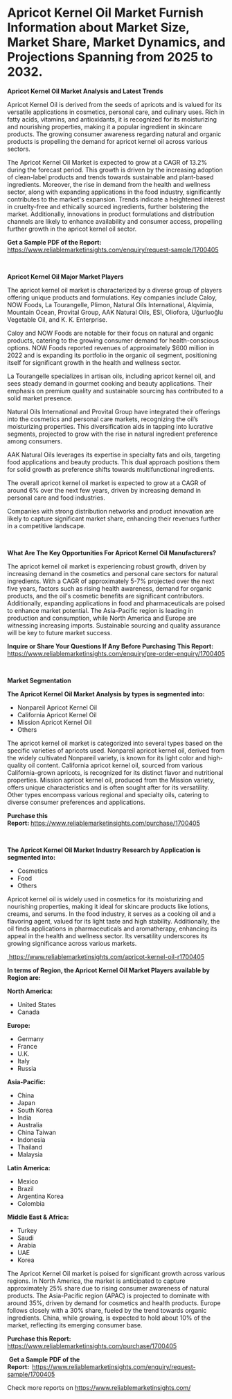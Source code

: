 <p><h1>Apricot Kernel Oil Market Furnish Information about Market Size, Market Share, Market Dynamics, and Projections Spanning from 2025 to 2032.</h1></p><p><strong>Apricot Kernel Oil Market Analysis and Latest Trends</strong></p>
<p><p>Apricot Kernel Oil is derived from the seeds of apricots and is valued for its versatile applications in cosmetics, personal care, and culinary uses. Rich in fatty acids, vitamins, and antioxidants, it is recognized for its moisturizing and nourishing properties, making it a popular ingredient in skincare products. The growing consumer awareness regarding natural and organic products is propelling the demand for apricot kernel oil across various sectors.</p><p>The Apricot Kernel Oil Market is expected to grow at a CAGR of 13.2% during the forecast period. This growth is driven by the increasing adoption of clean-label products and trends towards sustainable and plant-based ingredients. Moreover, the rise in demand from the health and wellness sector, along with expanding applications in the food industry, significantly contributes to the market's expansion. Trends indicate a heightened interest in cruelty-free and ethically sourced ingredients, further bolstering the market. Additionally, innovations in product formulations and distribution channels are likely to enhance availability and consumer access, propelling further growth in the apricot kernel oil sector.</p></p>
<p><strong>Get a Sample PDF of the Report:&nbsp;</strong> <a href="https://www.reliablemarketinsights.com/enquiry/request-sample/1700405?utm_campaign=3369&utm_medium=2&utm_source=Github&utm_content=ia&utm_term=27032025&utm_id=apricot-kernel-oil">https://www.reliablemarketinsights.com/enquiry/request-sample/1700405</a></p>
<p>&nbsp;</p>
<p><strong>Apricot Kernel Oil Major Market Players</strong></p>
<p><p>The apricot kernel oil market is characterized by a diverse group of players offering unique products and formulations. Key companies include Caloy, NOW Foods, La Tourangelle, Plimon, Natural Oils International, Alqvimia, Mountain Ocean, Provital Group, AAK Natural Oils, ESI, Oliofora, Uğurluoğlu Vegetable Oil, and K. K. Enterprise.</p><p>Caloy and NOW Foods are notable for their focus on natural and organic products, catering to the growing consumer demand for health-conscious options. NOW Foods reported revenues of approximately $600 million in 2022 and is expanding its portfolio in the organic oil segment, positioning itself for significant growth in the health and wellness sector.</p><p>La Tourangelle specializes in artisan oils, including apricot kernel oil, and sees steady demand in gourmet cooking and beauty applications. Their emphasis on premium quality and sustainable sourcing has contributed to a solid market presence.</p><p>Natural Oils International and Provital Group have integrated their offerings into the cosmetics and personal care markets, recognizing the oil’s moisturizing properties. This diversification aids in tapping into lucrative segments, projected to grow with the rise in natural ingredient preference among consumers.</p><p>AAK Natural Oils leverages its expertise in specialty fats and oils, targeting food applications and beauty products. This dual approach positions them for solid growth as preference shifts towards multifunctional ingredients.</p><p>The overall apricot kernel oil market is expected to grow at a CAGR of around 6% over the next few years, driven by increasing demand in personal care and food industries. </p><p>Companies with strong distribution networks and product innovation are likely to capture significant market share, enhancing their revenues further in a competitive landscape.</p></p>
<p>&nbsp;</p>
<p><strong>What Are The Key Opportunities For Apricot Kernel Oil Manufacturers?</strong></p>
<p><p>The apricot kernel oil market is experiencing robust growth, driven by increasing demand in the cosmetics and personal care sectors for natural ingredients. With a CAGR of approximately 5-7% projected over the next five years, factors such as rising health awareness, demand for organic products, and the oil's cosmetic benefits are significant contributors. Additionally, expanding applications in food and pharmaceuticals are poised to enhance market potential. The Asia-Pacific region is leading in production and consumption, while North America and Europe are witnessing increasing imports. Sustainable sourcing and quality assurance will be key to future market success.</p></p>
<p><strong>Inquire or Share Your Questions If Any Before Purchasing This Report:</strong> <a href="https://www.reliablemarketinsights.com/enquiry/pre-order-enquiry/1700405?utm_campaign=3369&utm_medium=2&utm_source=Github&utm_content=ia&utm_term=27032025&utm_id=apricot-kernel-oil">https://www.reliablemarketinsights.com/enquiry/pre-order-enquiry/1700405</a></p>
<p>&nbsp;</p>
<p><strong>Market Segmentation</strong></p>
<p><strong>The Apricot Kernel Oil Market Analysis by types is segmented into:</strong></p>
<p><ul><li>Nonpareil Apricot Kernel Oil</li><li>California Apricot Kernel Oil</li><li>Mission Apricot Kernel Oil</li><li>Others</li></ul></p>
<p><p>The apricot kernel oil market is categorized into several types based on the specific varieties of apricots used. Nonpareil apricot kernel oil, derived from the widely cultivated Nonpareil variety, is known for its light color and high-quality oil content. California apricot kernel oil, sourced from various California-grown apricots, is recognized for its distinct flavor and nutritional properties. Mission apricot kernel oil, produced from the Mission variety, offers unique characteristics and is often sought after for its versatility. Other types encompass various regional and specialty oils, catering to diverse consumer preferences and applications.</p></p>
<p><strong>Purchase this Report:&nbsp;</strong><a href="https://www.reliablemarketinsights.com/purchase/1700405?utm_campaign=3369&utm_medium=2&utm_source=Github&utm_content=ia&utm_term=27032025&utm_id=apricot-kernel-oil">https://www.reliablemarketinsights.com/purchase/1700405</a></p>
<p>&nbsp;</p>
<p><strong>The Apricot Kernel Oil Market Industry Research by Application is segmented into:</strong></p>
<p><ul><li>Cosmetics</li><li>Food</li><li>Others</li></ul></p>
<p><p>Apricot kernel oil is widely used in cosmetics for its moisturizing and nourishing properties, making it ideal for skincare products like lotions, creams, and serums. In the food industry, it serves as a cooking oil and a flavoring agent, valued for its light taste and high stability. Additionally, the oil finds applications in pharmaceuticals and aromatherapy, enhancing its appeal in the health and wellness sector. Its versatility underscores its growing significance across various markets.</p></p>
<p><a href="https://www.reliablemarketinsights.com/apricot-kernel-oil-r1700405?utm_campaign=3369&utm_medium=2&utm_source=Github&utm_content=ia&utm_term=27032025&utm_id=apricot-kernel-oil">&nbsp;https://www.reliablemarketinsights.com/apricot-kernel-oil-r1700405</a></p>
<p><strong>In terms of Region, the Apricot Kernel Oil Market Players available by Region are:</strong></p>
<p>
    <p> <strong> North America: </strong>
        <ul>
            <li>United States</li>
            <li>Canada</li>
        </ul>
        </p> 
    <p> <strong> Europe: </strong>
        <ul>
            <li>Germany</li>
            <li>France</li>
            <li>U.K.</li>
            <li>Italy</li>
            <li>Russia</li>
        </ul>
        </p> 
    <p> <strong> Asia-Pacific: </strong>
        <ul>
            <li>China</li>
            <li>Japan</li>
            <li>South Korea</li>
            <li>India</li>
            <li>Australia</li>
            <li>China Taiwan</li>
            <li>Indonesia</li>
            <li>Thailand</li>
            <li>Malaysia</li>
        </ul>
        </p> 
    <p> <strong> Latin America: </strong>
        <ul>
            <li>Mexico</li>
            <li>Brazil</li>
            <li>Argentina Korea</li>
            <li>Colombia</li>
        </ul>
        </p> 
    <p> <strong> Middle East & Africa: </strong>
        <ul>
            <li>Turkey</li>
            <li>Saudi</li>
            <li>Arabia</li>
            <li>UAE</li>
            <li>Korea</li>
        </ul>
    </p>
    </p>
<p><p>The Apricot Kernel Oil market is poised for significant growth across various regions. In North America, the market is anticipated to capture approximately 25% share due to rising consumer awareness of natural products. The Asia-Pacific region (APAC) is projected to dominate with around 35%, driven by demand for cosmetics and health products. Europe follows closely with a 30% share, fueled by the trend towards organic ingredients. China, while growing, is expected to hold about 10% of the market, reflecting its emerging consumer base.</p></p>
<p><strong>Purchase this Report: </strong><a href="https://www.reliablemarketinsights.com/purchase/1700405?utm_campaign=3369&utm_medium=2&utm_source=Github&utm_content=ia&utm_term=27032025&utm_id=apricot-kernel-oil">https://www.reliablemarketinsights.com/purchase/1700405</a></p>
<p>&nbsp;<strong>Get a Sample PDF of the Report:&nbsp;&nbsp;</strong><a href="https://www.reliablemarketinsights.com/enquiry/request-sample/1700405?utm_campaign=3369&utm_medium=2&utm_source=Github&utm_content=ia&utm_term=27032025&utm_id=apricot-kernel-oil">https://www.reliablemarketinsights.com/enquiry/request-sample/1700405</a></p>
<p><strong></strong></p>
<p>Check more reports on <a href="https://www.reliablemarketinsights.com/?utm_campaign=3369&utm_medium=2&utm_source=Github&utm_content=ia&utm_term=27032025&utm_id=apricot-kernel-oil">https://www.reliablemarketinsights.com/</a></p>